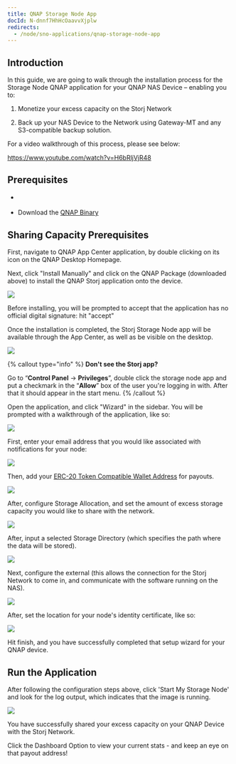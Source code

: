 ```yaml
---
title: QNAP Storage Node App
docId: N-dnnf7HhHcOaavvXjplw
redirects:
  - /node/sno-applications/qnap-storage-node-app
---
```


## Introduction

In this guide, we are going to walk through the installation process for the Storage Node QNAP application for your QNAP NAS Device – enabling you to:

1.  Monetize your excess capacity on the Storj Network

2.  Back up your NAS Device to the Network using Gateway-MT and any S3-compatible backup solution.

For a video walkthrough of this process, please see below:&#x20;

<https://www.youtube.com/watch?v=H6bRljVjR48>

## Prerequisites

- [](docId:aT6VAB297OWLd4vqeXxf5)&#x20;

- Download the [QNAP Binary](https://github.com/storj-thirdparty/qnap-storagenode-app/releases/latest)

## Sharing Capacity Prerequisites

First, navigate to QNAP App Center application, by double clicking on its icon on the QNAP Desktop Homepage.

Next, click "Install Manually" and click on the QNAP Package (downloaded above) to install the QNAP Storj application onto the device.

![](https://link.storjshare.io/raw/jua7rls6hkx5556qfcmhrqed2tfa/docs/images/2_N44-j5CDn6cZiLzoCVG_spaces.png)

Before installing, you will be prompted to accept that the application has no official digital signature: hit "accept"

Once the installation is completed, the Storj Storage Node app will be available through the App Center, as well as be visible on the desktop.

![](https://link.storjshare.io/raw/jua7rls6hkx5556qfcmhrqed2tfa/docs/images/1uAYJpLKzzU09nFBE3owp_image.png)

{% callout type="info"  %}
**Don't see the Storj app?**

Go to “**Control Panel** -> **Privileges**”, double click the storage node app and put a checkmark in the “**Allow**” box of the user you're logging in with. After that it should appear in the start menu.
{% /callout %}

Open the application, and click "Wizard" in the sidebar. You will be prompted with a walkthrough of the application, like so:

![](https://link.storjshare.io/raw/jua7rls6hkx5556qfcmhrqed2tfa/docs/images/9mKBXGbXoQJ95ywE_mbBL_image.png)

First, enter your email address that you would like associated with notifications for your node:

![](https://link.storjshare.io/raw/jua7rls6hkx5556qfcmhrqed2tfa/docs/images/kfnmhfsVG_k61weJPvi4a_image.png)

Then, add your [ERC-20 Token Compatible Wallet Address](https://support.storj.io/hc/en-us/articles/360026611692-How-do-I-hold-STORJ-What-is-a-valid-address-or-compatible-wallet-) for payouts.

![](https://link.storjshare.io/raw/jua7rls6hkx5556qfcmhrqed2tfa/docs/images/4nmAYwFJUzivgihR-NruY_image.png)

After, configure Storage Allocation, and set the amount of excess storage capacity you would like to share with the network.

![](https://link.storjshare.io/raw/jua7rls6hkx5556qfcmhrqed2tfa/docs/images/LWmWZBADgrai71-5EQDp9_image.png)

After, input a selected Storage Directory (which specifies the path where the data will be stored).

![](https://link.storjshare.io/raw/jua7rls6hkx5556qfcmhrqed2tfa/docs/images/DGiiifk0J5D7xotc04dp9_image.png)

Next, configure the external [](docId:y0jltT-HzKPmDefi532sd) (this allows the connection for the Storj Network to come in, and communicate with the software running on the NAS).

![](https://link.storjshare.io/raw/jua7rls6hkx5556qfcmhrqed2tfa/docs/images/jZ8twzcfbWd-AnTpKMprj_image.png)

After, set the location for your node's identity certificate, like so:

![](https://link.storjshare.io/raw/jua7rls6hkx5556qfcmhrqed2tfa/docs/images/hIJRyypNup8zNmjTzKq7F_image.png)

Hit finish, and you have successfully completed that setup wizard for your QNAP device.&#x20;

## Run the Application

After following the configuration steps above, click 'Start My Storage Node' and look for the log output, which indicates that the image is running.

![](https://link.storjshare.io/raw/jua7rls6hkx5556qfcmhrqed2tfa/docs/images/AoZkAsmxNVvt8HkJX-h-K_image.png)

You have successfully shared your excess capacity on your QNAP Device with the Storj Network. &#x20;

Click the Dashboard Option to view your current stats - and keep an eye on that payout address!
